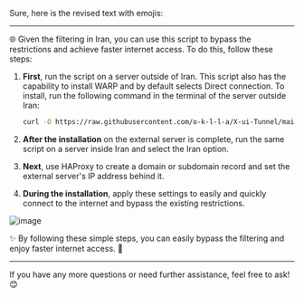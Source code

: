 Sure, here is the revised text with emojis:

---

🌐 Given the filtering in Iran, you can use this script to bypass the restrictions and achieve faster internet access. To do this, follow these steps:

1. **First**, run the script on a server outside of Iran. This script also has the capability to install WARP and by default selects Direct connection. To install, run the following command in the terminal of the server outside Iran:

    ```bash
    curl -O https://raw.githubusercontent.com/o-k-l-l-a/X-ui-Tunnel/main/setup.sh &&  bash setup.sh
    ```


2. **After the installation** on the external server is complete, run the same script on a server inside Iran and select the Iran option.

3. **Next**, use HAProxy to create a domain or subdomain record and set the external server's IP address behind it.

4. **During the installation**, apply these settings to easily and quickly connect to the internet and bypass the existing restrictions.

![image](https://github.com/o-k-l-l-a/X-ui-Tunnel/assets/89906412/d0dbff02-05d9-4b21-8711-3231671f2ef7)


✨ By following these simple steps, you can easily bypass the filtering and enjoy faster internet access. 🚀

---

If you have any more questions or need further assistance, feel free to ask! 😊
